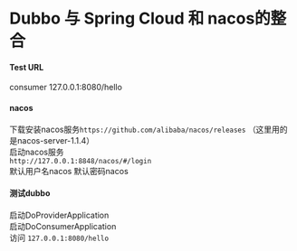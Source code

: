 # Dubbo 与 Spring Cloud 和 nacos的整合

#### Test URL
consumer 127.0.0.1:8080/hello


#### nacos
下载安装nacos服务`https://github.com/alibaba/nacos/releases`  （这里用的是nacos-server-1.1.4）  
启动nacos服务  
`http://127.0.0.1:8848/nacos/#/login`  
默认用户名nacos 默认密码nacos  

#### 测试dubbo
启动DoProviderApplication  
启动DoConsumerApplication  
访问 `127.0.0.1:8080/hello`
